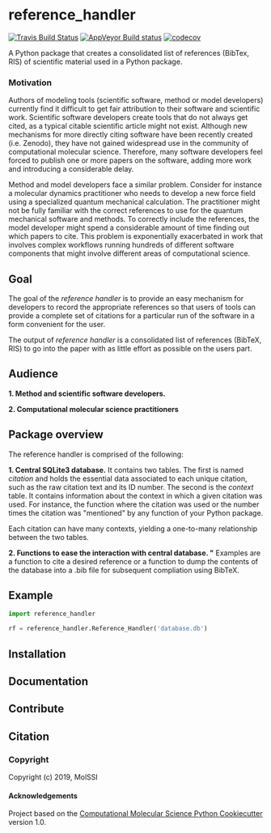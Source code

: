 reference_handler
==============================
[//]: # (Badges)
[![Travis Build Status](https://travis-ci.org/REPLACE_WITH_OWNER_ACCOUNT/reference_handler.png)](https://travis-ci.org/REPLACE_WITH_OWNER_ACCOUNT/reference_handler)
[![AppVeyor Build status](https://ci.appveyor.com/api/projects/status/REPLACE_WITH_APPVEYOR_LINK/branch/master?svg=true)](https://ci.appveyor.com/project/REPLACE_WITH_OWNER_ACCOUNT/reference_handler/branch/master)
[![codecov](https://codecov.io/gh/REPLACE_WITH_OWNER_ACCOUNT/reference_handler/branch/master/graph/badge.svg)](https://codecov.io/gh/REPLACE_WITH_OWNER_ACCOUNT/reference_handler/branch/master)

A Python package that creates a consolidated list of references (BibTex, RIS) of scientific material 
used in a Python package.

### Motivation

Authors of modeling tools (scientific software, method or model
developers) currently find it difficult to get fair attribution to their
software and scientific work. Scientific software developers create
tools that do not always get cited, as a typical citable
scientific article might not exist. Although new mechanisms for more
directly citing software have been recently created (i.e. Zenodo), they have
not gained widespread use in the community of computational
molecular science. Therefore, many
software developers feel forced to publish one or more papers on the 
software, adding more work and introducing a considerable delay.

Method and model developers face a similar problem. Consider for instance 
a molecular dynamics practitioner who needs to develop a new force field using
a specialized quantum mechanical calculation. The practitioner might not be
fully familiar with the correct references to use for the quantum mechanical software
and methods. To correctly
include the references, the model developer might spend a considerable amount of time
finding out which papers to cite. This problem is exponentially exacerbated in work that
involves complex workflows running hundreds of different software
components that might involve different areas of computational science.

## Goal

The goal of the *reference handler* is to provide an easy mechanism for
developers to record the appropriate references so that users of tools can
provide a complete set of citations for a particular run of the software in a
form convenient for the user. 

The output of *reference handler* is a consolidated list of
references (BibTeX, RIS) to go into the paper with as little effort as possible on the users
part.

## Audience

**1. Method and scientific software developers.** 

**2. Computational molecular science practitioners**

## Package overview

The reference handler is comprised of the following: 

**1. Central SQLite3 database.** It contains two tables. 
The first is named *citation* and holds the essential data associated to each unique
citation, such as the raw citation text and its ID number. 
The second is the *context* table. It
contains information about the context in which a given citation was used. For instance, 
the function where the citation was used or the number times the citation was "mentioned" 
by any function of your Python package.

Each citation can have many contexts, yielding a one-to-many relationship between the two
tables. 

**2. Functions to ease the interaction with central database. "** Examples are a function
to cite a desired reference or a function to dump the contents of the database into a 
.bib file for subsequent compliation using BibTeX.

## Example

```python
import reference_handler

rf = reference_handler.Reference_Handler('database.db')

```

## Installation

## Documentation

## Contribute

## Citation

### Copyright

Copyright (c) 2019, MolSSI

#### Acknowledgements
 
Project based on the 
[Computational Molecular Science Python Cookiecutter](https://github.com/molssi/cookiecutter-cms) version 1.0.
